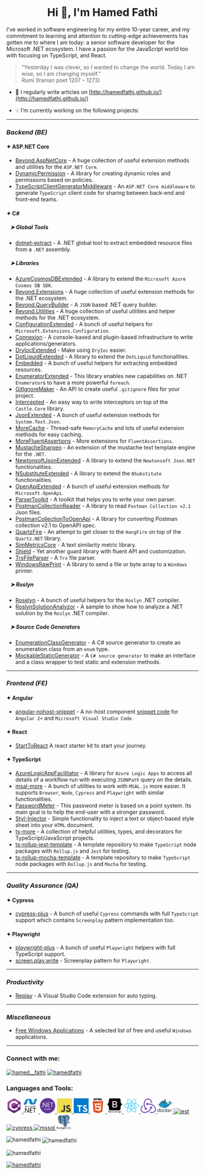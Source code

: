 
<h1 align="center">Hi 👋, I'm Hamed Fathi</h1>

<p align="left">I've worked in software engineering for my entire 10-year career, and my commitment to learning and attention to cutting-edge achievements has gotten me to where I am today: a senior software developer for the Microsoft .NET ecosystem. I have a passion for the JavaScript world too with focusing on TypeScript, and React.</p>

> "Yesterday I was clever, so I wanted to change the world. Today I am wise, so I am changing myself."<br/>Rumi (Iranian poet 1207 – 1273)

* 📝 I regularly write articles on [http://hamedfathi.github.io/](http://hamedfathi.github.io/)

* 💡 I’m currently working on the following projects: 

---
### _Backend (BE)_

#### ✦ ASP.NET Core

* [Beyond.AspNetCore](https://github.com/HamedFathi/Beyond.AspNetCore) - A huge collection of useful extension methods and utilities for the `ASP.NET Core`.
* [DynamicPermission](https://github.com/HamedFathi/DynamicPermission) - A library for creating dynamic roles and permissions based on policies.
* [TypeScriptClientGeneratorMiddleware](https://github.com/HamedFathi/TypeScriptClientGeneratorMiddleware) - An `ASP.NET Core middleware` to generate `TypeScript` client code for sharing between back-end and front-end teams.

#### ✦ C#

##### &nbsp;&nbsp; ➤ Global Tools

* [dotnet-extract](https://github.com/HamedFathi/dotnet-extract) - A .NET global tool to extract embedded resource files from a `.NET` assembly.

##### &nbsp;&nbsp; ➤ Libraries

* [AzureCosmosDBExtended](https://github.com/HamedFathi/AzureCosmosDBExtended) - A library to extend the `Microsoft Azure Cosmos DB SDK`.
* [Beyond.Extensions](https://github.com/HamedFathi/Beyond.Extensions) - A huge collection of useful extension methods for the .NET ecosystem.
* [Beyond.QueryBuilder](https://github.com/HamedFathi/Beyond.QueryBuilder) - A `JSON` based .NET query builder.
* [Beyond.Utilities](https://github.com/HamedFathi/Beyond.Utilities) - A huge collection of useful utilities and helper methods for the .NET ecosystem.
* [ConfigurationExtended](https://github.com/HamedFathi/ConfigurationExtended) - A bunch of useful helpers for `Microsoft.Extensions.Configuration`.
* [Connexion](https://github.com/HamedFathi/Connexion) - A console-based and plugin-based infrastructure to write applications/generators.
* [DryIocExtended](https://github.com/HamedFathi/DryIocExtended) - Make using `DryIoc` easier.
* [DotLiquidExtended](https://github.com/HamedFathi/DotLiquidExtended) - A library to extend the `DotLiquid` functionalities.
* [Embedded](https://github.com/HamedFathi/Embedded) - A bunch of useful helpers for extracting embedded resources.
* [EnumeratorExtended](https://github.com/HamedFathi/EnumeratorExtended) - This library enables new capabilities on .NET `Enumerator`s to have a more powerful `foreach`.
* [GitIgnoreMaker](https://github.com/HamedFathi/GitIgnoreMaker) - An API to create useful `.gitignore` files for your project.
* [Intercepted](https://github.com/HamedFathi/Intercepted) - An easy way to write interceptors on top of the `Castle.Core` library.
* [JsonExtended](https://github.com/HamedFathi/JsonExtended) - A bunch of useful extension methods for `System.Text.Json`.
* [MoreCache](https://github.com/HamedFathi/MoreCache) - Thread-safe `MemoryCache` and lots of useful extension methods for easy caching.
* [MoreFluentAssertions](https://github.com/HamedFathi/MoreFluentAssertions) - More extensions for `FluentAssertions`.
* [MustacheSharpen](https://github.com/HamedFathi/MustacheSharpen) - An extension of the mustache text template engine for the `.NET`.
* [NewtonsoftJsonExtended](https://github.com/HamedFathi/NewtonsoftJsonExtended) - A library to extend the `Newtonsoft Json.NET` functionalities.
* [NSubstituteExtended](https://github.com/HamedFathi/NSubstituteExtended) - A library to extend the `NSubstitute` functionalities.
* [OpenApiExtended](https://github.com/HamedFathi/OpenApiExtended) - A bunch of useful extension methods for `Microsoft.OpenApi`.
* [ParserToolkit](https://github.com/HamedFathi/ParserToolkit) - A toolkit that helps you to write your own parser.
* [PostmanCollectionReader](https://github.com/HamedFathi/PostmanCollectionReader) - A library to read `Postman Collection v2.1` Json files.
* [PostmanCollectionToOpenApi](https://github.com/HamedFathi/PostmanCollectionToOpenApi) - A library for converting Postman collection v2.1 to OpenAPI spec.
* [QuartzFire](https://github.com/HamedFathi/QuartzFire) - An attempt to get closer to the `HangFire` on top of the `Quartz.NET` library.
* [SimMetricsCore](https://github.com/HamedFathi/SimMetricsCore) - A text similarity metric library.
* [Shield](https://github.com/HamedFathi/Shield) - Yet another guard library with fluent API and customization.
* [TrxFileParser](https://github.com/HamedFathi/TrxFileParser) - A `Trx` file parser.
* [WindowsRawPrint](https://github.com/HamedFathi/WindowsRawPrint) - A library to send a file or byte array to a `Windows` printer.

##### &nbsp;&nbsp; ➤ Roslyn

* [Roselyn](https://github.com/HamedFathi/Roselyn) - A bunch of useful helpers for the `Roslyn` .NET compiler.
* [RoslynSolutionAnalyzor](https://github.com/HamedFathi/RoslynSolutionAnalyzor) - A sample to show how to analyze a .NET solution by the `Roslyn` .NET compiler.

##### &nbsp;&nbsp; ➤ Source Code Generators

* [EnumerationClassGenerator](https://github.com/HamedFathi/EnumerationClassGenerator) - A C# source generator to create an enumeration class from an `enum` type.
* [MockableStaticGenerator](https://github.com/HamedFathi/MockableStaticGenerator) - A `C# source generator` to make an interface and a class wrapper to test static and extension methods.

---
### _Frontend (FE)_

#### ✦ Angular

* [angular-nohost-snippet](https://github.com/HamedFathi/angular-nohost-vscode-snippet) - A no-host component [snippet code](https://marketplace.visualstudio.com/items?itemName=hamedfathi.angular-nohost) for `Angular 2+` and `Microsoft Visual Studio Code`.

#### ✦ React

* [StartToReact](https://github.com/HamedFathi/StartToReact) A react starter kit to start your journey.

#### ✦ TypeScript

* [AzureLogicAppFacilitator](https://github.com/HamedFathi/AzureLogicAppFacilitator) - A library for `Azure Logic Apps` to access all details of a workflow run with executing `JSONPath` query on the details.
* [msal-more](https://github.com/HamedFathi/msal-more) - A bunch of utilities to work with `MSAL.js` more easier. It supports `Browser`, `Node`, `Cypress` and `Playwright` with similar functionalities.
* [PasswordMeter](https://github.com/HamedFathi/PasswordMeter) - This password meter is based on a point system. Its main goal is to help the end-user with a stronger password.
* [Styl-Injector](https://github.com/HamedFathi/Styl-Injector) - Simple functionality to inject a text or object-based style sheet into your `HTML` document.
* [ts-more](https://github.com/HamedFathi/ts-more) - A collection of helpful utilities, types, and decorators for TypeScript/JavaScript projects.
* [ts-rollup-jest-template](https://github.com/HamedFathi/ts-rollup-jest-template) - A template repository to make `TypeScript` node packages with `Rollup.js` and `Jest` for testing.
* [ts-rollup-mocha-template](https://github.com/HamedFathi/ts-rollup-mocha-template) - A template repository to make `TypeScript` node packages with `Rollup.js` and `Mocha` for testing.

---
### _Quality Assurance (QA)_

#### ✦ Cypress

* [cypress-plus](https://github.com/HamedFathi/cypress-plus) - A bunch of useful `Cypress` commands with full `TypeScript` support which contains `Screenplay` pattern implementation too.


#### ✦ Playwright

* [playwright-plus](https://github.com/HamedFathi/playwright-plus) - A bunch of useful `Playwright` helpers with full TypeScript support.
* [screen.play.write](https://github.com/HamedFathi/screen.play.write) - Screenplay pattern for `Playwright`.

---
### _Productivity_

* [Replay](https://github.com/HamedFathi/Replay) - A Visual Studio Code extension for auto typing.

---
### _Miscellaneous_

* [Free Windows Applications](https://github.com/HamedFathi/FreeWindowsApplications) - A selected list of free and useful `Windows` applications.

---
<h3 align="left">Connect with me:</h3>
<p align="left">
<a href="https://twitter.com/hamed__fathi" target="blank"><img align="center" src="https://raw.githubusercontent.com/rahuldkjain/github-profile-readme-generator/master/src/images/icons/Social/twitter.svg" alt="hamed__fathi" height="30" width="40" /></a>
<a href="https://linkedin.com/in/hamedfathi" target="blank"><img align="center" src="https://raw.githubusercontent.com/rahuldkjain/github-profile-readme-generator/master/src/images/icons/Social/linked-in-alt.svg" alt="hamedfathi" height="30" width="40" /></a>
</p>

<h3 align="left">Languages and Tools:</h3>
<p align="left"> <a href="https://www.w3schools.com/cs/" target="_blank"> <img src="https://raw.githubusercontent.com/devicons/devicon/master/icons/csharp/csharp-original.svg" alt="csharp" width="40" height="40"/> </a><a href="https://dotnet.microsoft.com/" target="_blank"> <img src="https://raw.githubusercontent.com/devicons/devicon/master/icons/dot-net/dot-net-original-wordmark.svg" alt="dotnet" width="40" height="40"/> </a><a href="https://dotnet.microsoft.com/" target="_blank"> <img src="https://raw.githubusercontent.com/devicons/devicon/master/icons/dotnetcore/dotnetcore-original.svg" alt="dotnet" width="40" height="40"/> </a><a href="https://developer.mozilla.org/en-US/docs/Web/JavaScript" target="_blank"> <img src="https://raw.githubusercontent.com/devicons/devicon/master/icons/javascript/javascript-original.svg" alt="javascript" width="40" height="40"/> </a><a href="https://www.typescriptlang.org/" target="_blank"> <img src="https://raw.githubusercontent.com/devicons/devicon/master/icons/typescript/typescript-original.svg" alt="typescript" width="40" height="40"/> </a> <a href="https://www.w3.org/html/" target="_blank"> <img src="https://raw.githubusercontent.com/devicons/devicon/master/icons/html5/html5-original-wordmark.svg" alt="html5" width="40" height="40"/> </a></a> <a href="https://getbootstrap.com" target="_blank"> <img src="https://raw.githubusercontent.com/devicons/devicon/master/icons/bootstrap/bootstrap-plain-wordmark.svg" alt="bootstrap" width="40" height="40"/> </a><a href="https://react.dev/" target="_blank"> <img src="https://raw.githubusercontent.com/devicons/devicon/master/icons/react/react-original.svg" alt="react" width="40" height="40"/> </a><a href="https://redux.js.org/" target="_blank"> <img src="https://raw.githubusercontent.com/devicons/devicon/master/icons/redux/redux-original.svg" alt="react" width="40" height="40"/> </a><a href="https://www.docker.com/" target="_blank"> <img src="https://raw.githubusercontent.com/devicons/devicon/master/icons/docker/docker-original-wordmark.svg" alt="docker" width="40" height="40"/> </a><a href="https://jestjs.io" target="_blank"> <img src="https://www.vectorlogo.zone/logos/jestjsio/jestjsio-icon.svg" alt="jest" width="40" height="40"/> </a><a href="https://www.cypress.io" target="_blank"> <img src="https://raw.githubusercontent.com/simple-icons/simple-icons/6e46ec1fc23b60c8fd0d2f2ff46db82e16dbd75f/icons/cypress.svg" alt="cypress" width="40" height="40"/> </a><a href="https://www.microsoft.com/en-us/sql-server" target="_blank"> <img src="https://www.svgrepo.com/show/303229/microsoft-sql-server-logo.svg" alt="mssql" width="40" height="40"/> </a><a href="https://www.postgresql.org" target="_blank"> <img src="https://raw.githubusercontent.com/devicons/devicon/master/icons/postgresql/postgresql-original-wordmark.svg" alt="postgresql" width="40" height="40"/></a></p>

<p><img align="left" src="https://github-readme-stats.vercel.app/api/top-langs?username=hamedfathi&show_icons=true&locale=en&layout=compact" alt="hamedfathi" /></p>

<p>&nbsp;<img align="center" src="https://github-readme-stats.vercel.app/api?username=hamedfathi&show_icons=true&locale=en" alt="hamedfathi" /></p>

<p><img align="center" src="https://github-readme-streak-stats.herokuapp.com/?user=hamedfathi&" alt="hamedfathi" /></p>

<p align="left"> <a href="https://github.com/ryo-ma/github-profile-trophy"><img src="https://github-profile-trophy.vercel.app/?username=hamedfathi" alt="hamedfathi" /></a> </p>

